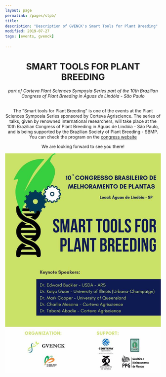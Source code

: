 ```yaml
---
layout: page
permalink: /pages/stpb/
title: 
description: "Description of GVENCK's Smart Tools for Plant Breeding"
modified: 2019-07-27
tags: [events, gvenck]

---
```


<center><h1>SMART TOOLS FOR PLANT BREEDING</h1>
<i>part of Corteva Plant Sciences Symposia Series</i>
<i>part of the 10th Brazilian Congress of Plant Breeding in Águas de Lindóia - São Paulo</i>
<br><br>

The "Smart tools for Plant Breeding" is one of the events at the Plant Sciences Symposia Series sponsored by Corteva Agriscience. 
The series of talks, given by renowned international researchers, will take place at the 10th Brazilian Congress of Plant Breeding in Águas de Lindóia - São Paulo, and is being supported by the Brazilian Society of Plant Breeding - SBMP. 
You can check the program on the [congress website](www.10CBMP.com)

We are looking forward to see you there! 

![banner](../images/poster_stpb.jpg)


